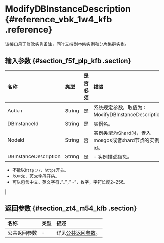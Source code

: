 # ModifyDBInstanceDescription {#reference_vbk_1w4_kfb .reference}

该接口用于修改实例备注，同时支持副本集实例和分片集群实例。

## 输入参数 {#section_f5f_plp_kfb .section}

|名称|类型|是否必须|描述|
|:-|:-|:---|:-|
|Action|String|是|系统规定参数，取值为：ModifyDBInstanceDescription。|
|DBInstanceId|String|是|实例名。|
|NodeId|String|否|实例类型为Shard时，传入mongos或者shard节点的实例id。|
|DBInstanceDescription|String|是| -   实例描述信息。
-   不能以`http://`，`https`开头。
-   以中文、英文字母开头。
-   可以包含中文、英文字符、”\_”，” -”，数字，字符长度2~256。

 |

## 返回参数 {#section_zt4_m54_kfb .section}

|名称|类型|描述|
|:-|:-|:-|
|公共返回参数|-|详见[公共返回参数](cn.zh-CN/API参考/公共参数.md#)。|

